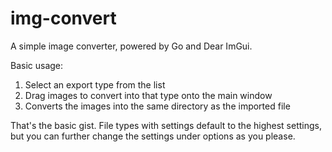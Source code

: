 # img-convert
A simple image converter, powered by Go and Dear ImGui.

Basic usage:
1. Select an export type from the list
2. Drag images to convert into that type onto the main window
3. Converts the images into the same directory as the imported file

That's the basic gist. File types with settings default to the highest settings, but you can further change the
settings under options as you please.
